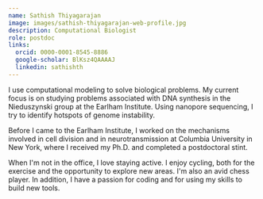 ```yaml
---
name: Sathish Thiyagarajan
image: images/sathish-thiyagarajan-web-profile.jpg
description: Computational Biologist
role: postdoc
links:
  orcid: 0000-0001-8545-8886
  google-scholar: BlKsz4QAAAAJ
  linkedin: sathishth
---
```


I use computational modeling to solve biological problems. My current focus is on studying problems associated with DNA synthesis in the Nieduszynski group at the Earlham Institute. Using nanopore sequencing, I try to identify hotspots of genome instability.

Before I came to the Earlham Institute, I worked on the mechanisms involved in cell division and in neurotransmission at Columbia University in New York, where I received my Ph.D. and completed a postdoctoral stint.

When I'm not in the office, I love staying active. I enjoy cycling, both for the exercise and the opportunity to explore new areas. I'm also an avid chess player. In addition, I have a passion for coding and for using my skills to build new tools.
